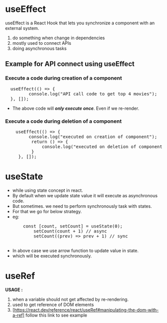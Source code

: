 
# useEffect

useEffect is a React Hook that lets you synchronize a component with an external system.

1. do something when change in dependencies
2. mostly used to connect APIs
3. doing asynchronous tasks

## Example for API connect using useEffect

### Execute a code during creation of a component

<pre>
  useEffect(() => {
         console.log("API call code to get top 4 movies");
  }, []);
</pre>

- The above code will ***only execute once***. Even if we re-render.

### Execute a code during deletion of a component

<pre>
    useEffect(() => {
         console.log("executed on creation of component");
          return () => {
              console.log("executed on deletion of component");
          }
     }, []);
</pre>

# useState

- while using state concept in react.
- By default when we update state value it will execute as asynchronous code.
- But sometimes. we need to perform synchronously task with states.
- For that we go for below strategy.
- eg:
     <pre>
      const [count, setCount] = useState(0);
          setCount(count + 1) // async
          setCount((prev) => prev + 1) // sync
    </pre>
- In above case we use arrow function to update value in state.
- which will be executed synchronously.

# useRef

**USAGE :**

1. when a variable should not get affected by re-rendering.
2. used to get reference of DOM elements
3. [https://react.dev/reference/react/useRef#manipulating-the-dom-with-a-ref] follow this link to see example
